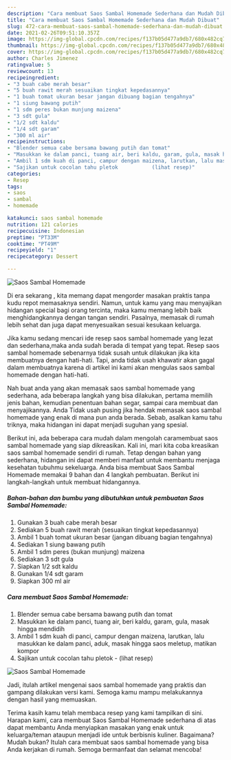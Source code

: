 ```yaml
---
description: "Cara membuat Saos Sambal Homemade Sederhana dan Mudah Dibuat"
title: "Cara membuat Saos Sambal Homemade Sederhana dan Mudah Dibuat"
slug: 472-cara-membuat-saos-sambal-homemade-sederhana-dan-mudah-dibuat
date: 2021-02-26T09:51:10.357Z
image: https://img-global.cpcdn.com/recipes/f137b05d477a9db7/680x482cq70/saos-sambal-homemade-foto-resep-utama.jpg
thumbnail: https://img-global.cpcdn.com/recipes/f137b05d477a9db7/680x482cq70/saos-sambal-homemade-foto-resep-utama.jpg
cover: https://img-global.cpcdn.com/recipes/f137b05d477a9db7/680x482cq70/saos-sambal-homemade-foto-resep-utama.jpg
author: Charles Jimenez
ratingvalue: 5
reviewcount: 13
recipeingredient:
- "3 buah cabe merah besar"
- "5 buah rawit merah sesuaikan tingkat kepedasannya"
- "1 buah tomat ukuran besar jangan dibuang bagian tengahnya"
- "1 siung bawang putih"
- "1 sdm peres bukan munjung maizena"
- "3 sdt gula"
- "1/2 sdt kaldu"
- "1/4 sdt garam"
- "300 ml air"
recipeinstructions:
- "Blender semua cabe bersama bawang putih dan tomat"
- "Masukkan ke dalam panci, tuang air, beri kaldu, garam, gula, masak hingga mendidih"
- "Ambil 1 sdm kuah di panci, campur dengan maizena, larutkan, lalu masukkan ke dalam panci, aduk, masak hingga saos meletup, matikan kompor"
- "Sajikan untuk cocolan tahu pletok           (lihat resep)"
categories:
- Resep
tags:
- saos
- sambal
- homemade

katakunci: saos sambal homemade 
nutrition: 121 calories
recipecuisine: Indonesian
preptime: "PT33M"
cooktime: "PT49M"
recipeyield: "1"
recipecategory: Dessert

---
```



![Saos Sambal Homemade](https://img-global.cpcdn.com/recipes/f137b05d477a9db7/680x482cq70/saos-sambal-homemade-foto-resep-utama.jpg)

Di era  sekarang , kita memang dapat mengorder masakan praktis tanpa kudu repot memasaknya sendiri. Namun, untuk kamu yang mau menyajikan hidangan special bagi orang tercinta, maka kamu memang lebih baik menghidangkannya dengan tangan sendiri. Pasalnya, memasak di rumah lebih sehat dan juga dapat menyesuaikan sesuai kesukaan keluarga.

Jika kamu sedang mencari ide resep saos sambal homemade yang lezat dan sederhana,maka anda sudah berada di tempat yang tepat. Resep saos sambal homemade  sebenarnya tidak susah untuk dilakukan jika kita membuatnya dengan hati-hati. Tapi, anda tidak usah khawatir akan gagal dalam membuatnya 
karena di artikel ini kami akan mengulas saos sambal homemade dengan hati-hati.  



Nah buat anda yang akan memasak saos sambal homemade yang sederhana, ada beberapa langkah yang bisa dilakukan, pertama memilih jenis bahan, kemudian penentuan bahan segar, sampai cara membuat dan menyajikannya. Anda Tidak usah pusing jika hendak memasak saos sambal homemade yang enak di mana pun anda berada. Sebab, asalkan kamu  tahu triknya, maka hidangan ini dapat menjadi suguhan yang spesial.

Berikut ini, ada beberapa cara mudah dalam mengolah caramembuat saos sambal homemade yang siap dikreasikan. Kali ini, mari kita coba kreasikan saos sambal homemade sendiri di rumah. Tetap dengan bahan yang sederhana, hidangan ini dapat memberi manfaat untuk membantu menjaga kesehatan tubuhmu sekeluarga. Anda bisa membuat Saos Sambal Homemade memakai 9 bahan dan 4 langkah pembuatan. Berikut ini langkah-langkah untuk membuat hidangannya.

<!--inarticleads1-->

##### Bahan-bahan dan bumbu yang dibutuhkan untuk pembuatan Saos Sambal Homemade:

1. Gunakan 3 buah cabe merah besar
1. Sediakan 5 buah rawit merah (sesuaikan tingkat kepedasannya)
1. Ambil 1 buah tomat ukuran besar (jangan dibuang bagian tengahnya)
1. Sediakan 1 siung bawang putih
1. Ambil 1 sdm peres (bukan munjung) maizena
1. Sediakan 3 sdt gula
1. Siapkan 1/2 sdt kaldu
1. Gunakan 1/4 sdt garam
1. Siapkan 300 ml air




<!--inarticleads2-->

##### Cara membuat Saos Sambal Homemade:

1. Blender semua cabe bersama bawang putih dan tomat
1. Masukkan ke dalam panci, tuang air, beri kaldu, garam, gula, masak hingga mendidih
1. Ambil 1 sdm kuah di panci, campur dengan maizena, larutkan, lalu masukkan ke dalam panci, aduk, masak hingga saos meletup, matikan kompor
1. Sajikan untuk cocolan tahu pletok -           (lihat resep)
<img src="https://img-global.cpcdn.com/steps/c0f434d2312c6281/160x128cq70/saos-sambal-homemade-langkah-memasak-4-foto.jpg" alt="Saos Sambal Homemade">



Jadi, itulah artikel mengenai  saos sambal homemade  yang praktis dan gampang dilakukan versi kami. Semoga kamu mampu melakukannya dengan hasil yang memuaskan. 

Terima kasih kamu telah membaca resep yang kami tampilkan di sini. Harapan kami, cara membuat  Saos Sambal Homemade sederhana di atas dapat membantu Anda menyiapkan masakan yang enak untuk keluarga/teman ataupun menjadi ide untuk berbisnis kuliner. Bagaimana? Mudah bukan? Itulah cara membuat saos sambal homemade yang bisa Anda kerjakan di rumah. Semoga bermanfaat dan selamat mencoba!

